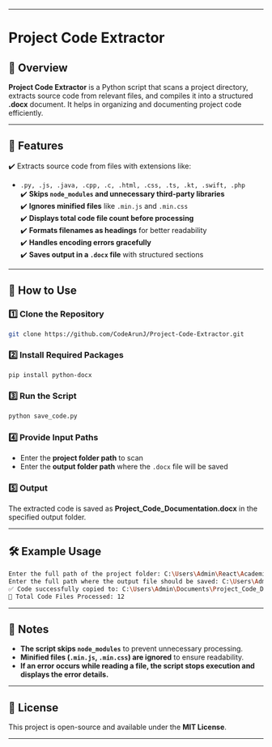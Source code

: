 

---

# **Project Code Extractor**  

## **📌 Overview**  
**Project Code Extractor** is a Python script that scans a project directory, extracts source code from relevant files, and compiles it into a structured **.docx** document. It helps in organizing and documenting project code efficiently.  

---

## **🎯 Features**  
✔️ Extracts source code from files with extensions like:  
   - `.py, .js, .java, .cpp, .c, .html, .css, .ts, .kt, .swift, .php`  
✔️ **Skips `node_modules` and unnecessary third-party libraries**  
✔️ **Ignores minified files** like `.min.js` and `.min.css`  
✔️ **Displays total code file count before processing**  
✔️ **Formats filenames as headings** for better readability  
✔️ **Handles encoding errors gracefully**  
✔️ **Saves output in a `.docx` file** with structured sections  

---

## **🚀 How to Use**  

### **1️⃣ Clone the Repository**  
```sh
git clone https://github.com/CodeArunJ/Project-Code-Extractor.git
```

### **2️⃣ Install Required Packages**  
```sh
pip install python-docx
```

### **3️⃣ Run the Script**  
```sh
python save_code.py
```

### **4️⃣ Provide Input Paths**  
- Enter the **project folder path** to scan  
- Enter the **output folder path** where the `.docx` file will be saved  

### **5️⃣ Output**  
The extracted code is saved as **Project_Code_Documentation.docx** in the specified output folder.  

---

## **🛠 Example Usage**  
```sh
Enter the full path of the project folder: C:\Users\Admin\React\AcademiX  
Enter the full path where the output file should be saved: C:\Users\Admin\Documents  
✅ Code successfully copied to: C:\Users\Admin\Documents\Project_Code_Documentation.docx  
📌 Total Code Files Processed: 12  
```

---

## **📌 Notes**  
- **The script skips `node_modules`** to prevent unnecessary processing.  
- **Minified files (`.min.js`, `.min.css`) are ignored** to ensure readability.  
- **If an error occurs while reading a file, the script stops execution and displays the error details.**  

---

## **📝 License**  
This project is open-source and available under the **MIT License**.  

---


